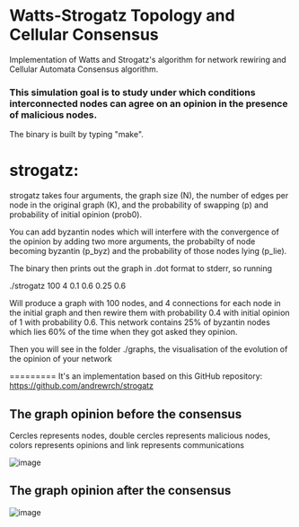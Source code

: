 Watts-Strogatz Topology and Cellular Consensus
========

Implementation of Watts and Strogatz&#39;s algorithm for network rewiring and Cellular Automata Consensus algorithm.

### This simulation goal is to study under which conditions interconnected nodes can agree on an opinion in the presence of malicious nodes.

The binary is built by typing "make".

strogatz:
=========

strogatz takes four arguments, the graph size (N), the number of edges per node in the original graph (K), and the probability of swapping (p) and probability of initial opinion (prob0).

You can add byzantin nodes which will interfere with the convergence of the opinion by adding two more arguments, the probabilty of node becoming byzantin (p_byz) and the probability of those nodes lying (p_lie).

The binary then prints out the graph in .dot format to stderr, so running

./strogatz 100 4 0.1 0.6 0.25 0.6

Will produce a graph with 100 nodes, and 4 connections for each node in the initial graph and then rewire them with probability 0.4 with initial opinion of 1 with probability 0.6. This network contains 25% of byzantin nodes which lies 60% of the time when they got asked they opinion. 

Then you will see in the folder ./graphs, the visualisation of the evolution of the opinion of your network

=========
It's an implementation based on this GitHub repository: https://github.com/andrewrch/strogatz

## The graph opinion before the consensus
Cercles represents nodes, double cercles represents malicious nodes, colors represents opinions and link represents communications

![image](https://user-images.githubusercontent.com/89693356/231459205-3b678b40-cf92-4507-9f68-26f08eb948ba.png)

## The graph opinion after the consensus
![image](https://user-images.githubusercontent.com/89693356/231459464-8e478725-e78b-46f0-b4ff-72ef6117fe82.png)
